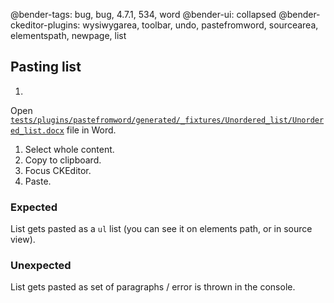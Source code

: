 @bender-tags: bug, bug, 4.7.1, 534, word
@bender-ui: collapsed
@bender-ckeditor-plugins: wysiwygarea, toolbar, undo, pastefromword, sourcearea, elementspath, newpage, list

## Pasting list

1.

Open [`tests/plugins/pastefromword/generated/_fixtures/Unordered_list/Unordered_list.docx`](https://github.com/ckeditor/ckeditor4/blob/1fb8232af13c4d536277aaff2f9a9628c3a8bbf2/tests/plugins/pastefromword/generated/_fixtures/Unordered_list/Unordered_list.docx)
file in Word.

1. Select whole content.
1. Copy to clipboard.
1. Focus CKEditor.
1. Paste.

### Expected

List gets pasted as a `ul` list (you can see it on elements path, or in source view).

### Unexpected

List gets pasted as set of paragraphs / error is thrown in the console.

